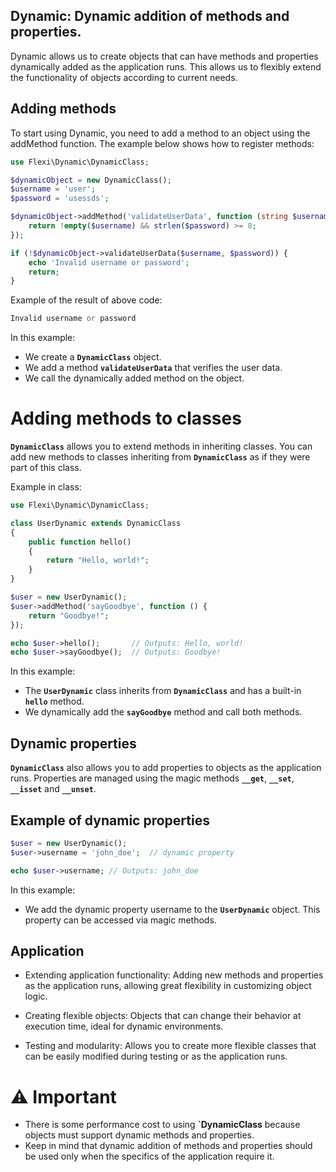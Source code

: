 ## Dynamic: Dynamic addition of methods and properties.
Dynamic allows us to create objects that can have methods and properties dynamically added as the application runs. This allows us to flexibly extend the functionality of objects according to current needs.


## Adding methods
To start using Dynamic, you need to add a method to an object using the addMethod function. The example below shows how to register methods:
```php
use Flexi\Dynamic\DynamicClass;

$dynamicObject = new DynamicClass();
$username = 'user';
$password = 'usessds';

$dynamicObject->addMethod('validateUserData', function (string $username, string $password): bool {
    return !empty($username) && strlen($password) >= 8;
});

if (!$dynamicObject->validateUserData($username, $password)) {
    echo 'Invalid username or password';
    return;
}

```
Example of the result of above code:
```php
Invalid username or password
```

In this example:
- We create a **`DynamicClass`** object.
- We add a method **`validateUserData`** that verifies the user data.
- We call the dynamically added method on the object.

# Adding methods to classes
**`DynamicClass`** allows you to extend methods in inheriting classes. You can add new methods to classes inheriting from **`DynamicClass`** as if they were part of this class.

Example in class:
```php
use Flexi\Dynamic\DynamicClass;

class UserDynamic extends DynamicClass
{
    public function hello()
    {
        return "Hello, world!";
    }
}

$user = new UserDynamic();
$user->addMethod('sayGoodbye', function () {
    return "Goodbye!";
});

echo $user->hello();       // Outputs: Hello, world!
echo $user->sayGoodbye();  // Outputs: Goodbye!
```

In this example:
- The **`UserDynamic`** class inherits from **`DynamicClass`** and has a built-in **`hello`** method.
- We dynamically add the **`sayGoodbye`** method and call both methods.

## Dynamic properties
**`DynamicClass`** also allows you to add properties to objects as the application runs. Properties are managed using the magic methods **`__get`**, **`__set`**, **`__isset`** and **`__unset`**.

## Example of dynamic properties
```php
$user = new UserDynamic();
$user->username = 'john_doe';  // dynamic property

echo $user->username; // Outputs: john_doe
```

In this example:
- We add the dynamic property username to the **`UserDynamic`** object.
This property can be accessed via magic methods.

## Application
- Extending application functionality: Adding new methods and properties as the application runs, allowing great flexibility in customizing object logic.

- Creating flexible objects: Objects that can change their behavior at execution time, ideal for dynamic environments.

- Testing and modularity: Allows you to create more flexible classes that can be easily modified during testing or as the application runs.

# ⚠️ Important
- There is some performance cost to using **`DynamicClass** because objects must support dynamic methods and properties.
- Keep in mind that dynamic addition of methods and properties should be used only when the specifics of the application require it.